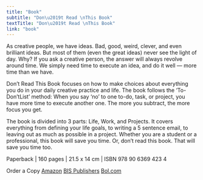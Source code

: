 ```yaml
---
title: "Book"
subtitle: "Don\u2019t Read \nThis Book"
textTitle: "Don\u2019t Read \nThis Book"
link: "book"
---
```

As creative people, we have ideas. Bad, good, weird, clever, and even brilliant ideas. But most of them (even the great ideas) never see the light of day. Why? If you ask a creative person, the answer will always revolve around time. We simply need time to execute an idea, and do it well — more time than we have.

Don’t Read This Book focuses on how to make choices about everything you do in your daily creative practice and life. The book follows the ‘To-Don’tList’ method: When you say ‘no’ to one to-do, task, or project, you have more time to execute another one. The more you subtract, the more focus you get.

The book is divided into 3 parts: Life, Work, and Projects. It covers everything from defining your life goals, to writing a 5 sentence email, to leaving out as much as possible in a project. Whether you are a student or a professional, this book will save you time. Or, don’t read this book. That will save you time too.

Paperback | 160 pages | 21.5 x 14 cm | ISBN 978 90 6369 423 4 

Order a Copy
[Amazon](http://www.amazon.com)
[BIS Publishers](http://www.bispublishers.com)
[Bol.com](http://www.bol.com)